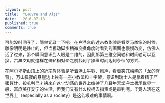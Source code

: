 ```yaml
---
layout: post
title:  "Louvre and Alps"
date:   2016-07-18
published: true
comments: true
---
```


可能没时间写了，简单记录一下吧。在卢浮宫的近宗教体验是看罗马雕像的时候，雕像明明是静止的，但当挪动脚步稍微变换角度时看到的画面也慢慢改变，仿佛人活了过来，那个瞬间意识到人眼是二维的，因此那第三维空间轴和时间轴可以互换，古典文明就这样在熵和相对论之前找到了操纵时间达到永恒的方式。

在阿尔卑斯山顶上的近宗教体验是听着满山牛铃、风声，看着突兀嶙峋的「龙的脊背」，万山孤寂的悬崖边上独有一座小教堂和十字架，意识到瑞士人是靠着精于严密算计、投机利己才换来在这个动荡的世界上维持了几百年天堂净土极乐世界一般、富庶美好安宁的生活，但我们又有什么权柄去指责或是审判呢。毕竟人活在这世界上（especially as a society）是这么艰难的事情啊。﻿